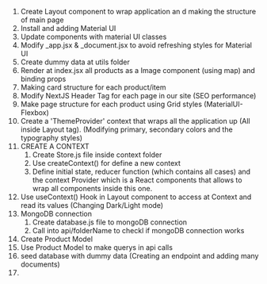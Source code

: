 1. Create Layout component to wrap application an d making the structure of main page
2. Install and adding Material UI
3. Update components with material UI classes
4. Modify _app.jsx & _document.jsx to avoid refreshing styles for Material UI
5. Create dummy data at utils folder
6. Render at index.jsx all products as a Image component (using map) and binding props
7. Making card structure for each product/item
8. Modify NextJS Header Tag for each page in our site (SEO performance)
9. Make page structure for each product using Grid styles (MaterialUI-Flexbox)
10. Create a 'ThemeProvider' context that wraps all the application up (All inside Layout tag). (Modifying primary, secondary colors and the typography styles)
11. CREATE A CONTEXT
    1. Create Store.js file inside context folder
    2. Use createContext() for define a new context
    3. Define initial state, reducer function (which contains all cases) and the context Provider which is a React components that allows to wrap all components inside this one.
12. Use useContext() Hook in Layout component to access at Context and read its values (Changing Dark/Light mode) 
13. MongoDB connection
    1. Create database.js file to mongoDB connection
    2. Call into api/folderName to checkl if mongoDB connection works 
14. Create Product Model
15. Use Product Model to make querys in api calls
16. seed database with dummy data (Creating an endpoint and adding many documents) 
17.    
